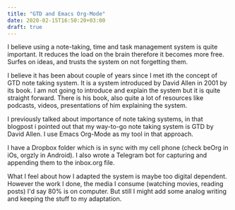 ```yaml
---
title: "GTD and Emacs Org-Mode"
date: 2020-02-15T16:50:20+03:00
draft: true
---
```


I believe using a note-taking, time and task management system is quite important. It reduces the load on the brain therefore it becomes more free. Surfes on ideas, and trusts the system on not forgetting them.


I believe it has been about couple of years since I met ith the concept of GTD note taking system. It is a system introduced by David Allen in 2001 by its book. I am not going to introduce and explain the system but it is quite straight forward. There is his book, also quite a lot of resources like podcasts, videos, presentations of him explaining the system.

I previously talked about importance of note taking systems, in that blogpost i pointed out that my way-to-go note taking system is GTD by David Allen. I use Emacs Org-Mode as my tool in that approach.

I have a Dropbox folder which is in sync with my cell phone (check beOrg in iOs, orgzly in Android). I also wrote a Telegram bot for capturing and appending them to the inbox.org file.

What I feel about how I adapted the system is maybe too digital dependent. However the work I done, the media I consume (watching movies, reading posts) I'd say 80% is on computer. But still I might add some analog writing and keeping the stuff to my adaptation.
